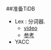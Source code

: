 ##准备TiDB

- Lex : 分词器.
  - [video](https://www.youtube.com/watch?v=54bo1qaHAfk)
  -  [参考](https://segmentfault.com/a/1190000000396608)
- YACC

